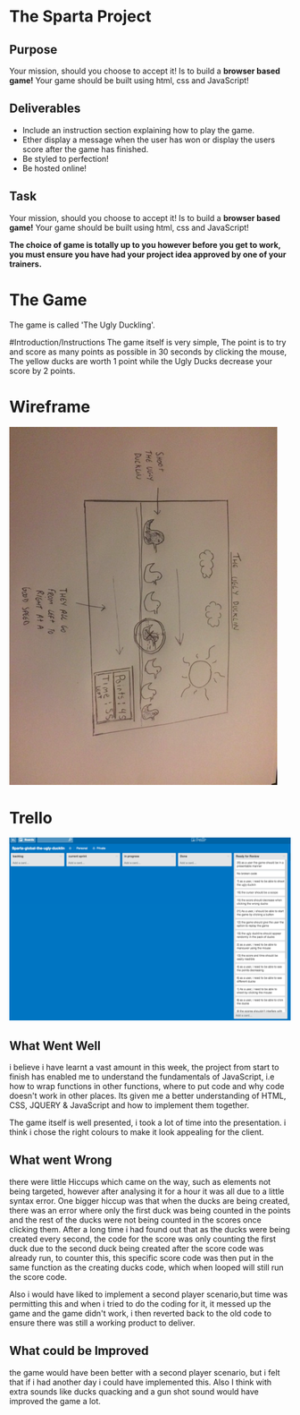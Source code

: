 # The Sparta Project

## Purpose

Your mission, should you choose to accept it! Is to build a **browser based game!**
Your game should be built using html, css and JavaScript!

## Deliverables

* Include an instruction section explaining how to play the game.
* Ether display a message when the user has won or display the users score after the game has finished.
* Be styled to perfection!
* Be hosted online!

## Task

Your mission, should you choose to accept it! Is to build a **browser based game!** Your game should be built using html, css and JavaScript!

**The choice of game is totally up to you however before you get to work, you must ensure you have had your project idea approved by one of your trainers.**

# The Game
The game is called 'The Ugly Duckling'.

#Introduction/Instructions
The game itself is very simple, The point is to try and score as many points as possible in 30 seconds by clicking the mouse, The yellow ducks are worth 1 point while the Ugly Ducks decrease your score by 2 points.

# Wireframe
![](./images/wireframe.png)

# Trello
![](./images/trello.png)


## What Went Well
i believe i have learnt a vast amount in this week, the project from start to finish has enabled me to understand the fundamentals of JavaScript,
i.e how to wrap functions in other functions, where to put code and why code doesn't work in other places. Its given me a better understanding of HTML, CSS, JQUERY & JavaScript and how to implement them together.

The game itself is well presented, i took a lot of time into the presentation. i think i chose the right colours to make it look appealing for the client.

## What went Wrong
there were little Hiccups which came on the way, such as elements not being targeted, however after analysing it for a hour it was all due to a little syntax error. One bigger hiccup was that when the ducks are being created, there was an error where only the first duck was being counted in the points and the rest of the ducks were not being counted in the scores once clicking them. After a long time i had found out that as the ducks were being created every second, the code for the score was only counting the first duck due to the second duck being created after the score code was already run, to counter this, this specific score code was then put in the same function as the creating ducks code, which when looped will still run the score code.

Also i would have liked to implement a second player scenario,but time was permitting this and when i tried to do the coding for it, it messed up the game and the game didn't work, i then reverted back to the old code to ensure there was still a working product to deliver.


## What could be Improved
the game would have been better with a second player scenario, but i felt that if i had another day i could have implemented this. Also I think with extra sounds like ducks quacking and a gun shot sound would have improved the game a lot.

